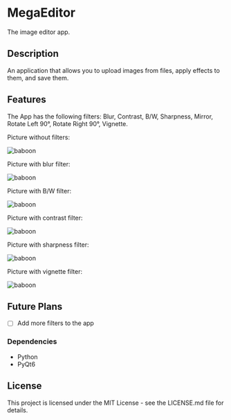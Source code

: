 # MegaEditor

The image editor app.

## Description

An application that allows you to upload images from files, apply effects to them, and save them.


##  Features 

The App has the following filters: Blur, Contrast, B/W, Sharpness, Mirror, Rotate Left 90°, Rotate Right 90°, Vignette.

Picture without filters:

![baboon](images/baboon_original.png)

Picture with blur filter:

![baboon](images/baboon_blur.png)

Picture with B/W filter:

![baboon](images/baboon_gray.png)

Picture with contrast filter:

![baboon](images/baboon_contrast.png)

Picture with sharpness filter:

![baboon](images/baboon_sharpness.png)

Picture with vignette filter:

![baboon](images/baboon_vignette.png)

## Future Plans

- [ ] Add more filters to the app

### Dependencies

* Python 
* PyQt6

## License

This project is licensed under the MIT License - see the LICENSE.md file for details.